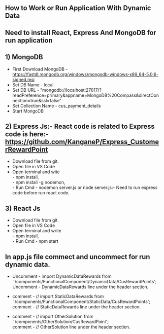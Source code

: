 ## How to Work or Run Application With Dynamic Data

## Need to install React, Express And MongoDB for run application

## 1) MongoDB
- First Download MongoDB - https://fastdl.mongodb.org/windows/mongodb-windows-x86_64-5.0.6-signed.msi
- Set DB Name - local
- Set DB URL - "mongodb://localhost:27017/?readPreference=primary&appname=MongoDB%20Compass&directConnection=true&ssl=false"
- Set Collection Name - cus_payment_details
- Start MongoDB

## 2) Express Js:- React code is related to Express code is here:- https://github.com/KanganeP/Express_CustomerRewardPoint
- Download file from git.
- Open file in VS Code
- Open terminal and wite <br />
              - npm install,<br />
              - npm install -g nodemon,<br />
              - Run Cmd   - nodemon server.js or node server.js:- Need to run express code before run react code.

## 3) React Js 
- Download file from git.
- Open file in VS Code
- Open terminal and write <br />
              - npm install,<br />
              - Run Cmd   - npm start

              
## In app.js file commect and uncommect for run dynamic data.
- Uncomment - import DynamicDataRewards from './components/FunctionalComponent/DynamicData/CusRewardPoints';<br />
  Uncomment - DynamicDataRewards line under the header section.

- comment - // import StaticDataRewards from './components/FunctionalComponent/StaticData/CusRewardPoints';<br />
  comment - // StaticDataRewards line under the header section.

- comment - // import OtherSolution from './components/OtherSolution/CusRewardPoint';<br />
  comment - // OtherSolution line under the header section. 
